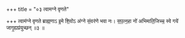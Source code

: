 +++
title = "०३ त्वामग्ने वृणते"

+++
त्वाम॑ग्ने वृणते ब्राह्म॒णाऽ इ॒मे शि॒वोऽ अ॑ग्ने सं॒वर॑णे भवा नः। स॒प॒त्न॒हा नो॑ अभिमाति॒जिच्च॒ स्वे गये॑ जागृ॒ह्यप्र॑युच्छन् ॥३ ॥
